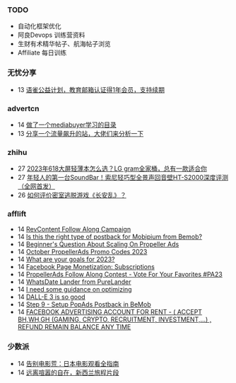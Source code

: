 ### TODO
-  自动化框架优化
-  阿良Devops 训练营资料
-  生财有术精华帖子、航海帖子浏览
-  Affiliate 每日训练

### 无忧分享
<!-- ruyo:START -->
-  13 [语雀公益计划，教育邮箱认证得1年会员，支持续期](https://51.ruyo.net/18497.html)<!-- ruyo:END -->

### advertcn
<!-- advertcn:START -->
-  14 [做了一个mediabuyer学习的目录](https://www.advertcn.com/forum.php?mod=viewthread&tid=112500)
-  13 [分享一个流量飙升的站，大佬们来分析一下](https://www.advertcn.com/forum.php?mod=viewthread&tid=112499)<!-- advertcn:END -->

### zhihu
<!-- zhihu:START -->
-  27 [2023年618大屏轻薄本怎么选？LG gram全家桶，总有一款适合你](http://zhuanlan.zhihu.com/p/632641888?utm_campaign=rss&utm_medium=rss&utm_source=rss&utm_content=title)
-  27 [年轻人的第一台SoundBar！索尼轻巧型全景声回音壁HT-S2000深度评测（全网首发）](http://zhuanlan.zhihu.com/p/630990296?utm_campaign=rss&utm_medium=rss&utm_source=rss&utm_content=title)
-  26 [如何评价密室逃脱游戏《长安乱》？](http://www.zhihu.com/question/563950552/answer/3045961312?utm_campaign=rss&utm_medium=rss&utm_source=rss&utm_content=title)<!-- zhihu:END -->

### afflift
<!-- afflift:START -->
-  14 [RevContent Follow Along Campaign](https://afflift.com/f/threads/revcontent-follow-along-campaign.11760/)
-  14 [Is this the right type of postback for Mobipium from Bemob?](https://afflift.com/f/threads/is-this-the-right-type-of-postback-for-mobipium-from-bemob.11792/)
-  14 [Beginner&#39;s Question About Scaling On Propeller Ads](https://afflift.com/f/threads/beginners-question-about-scaling-on-propeller-ads.11763/)
-  14 [October PropellerAds Promo Codes 2023](https://afflift.com/f/threads/october-propellerads-promo-codes-2023.11767/)
-  14 [What are your goals for 2023?](https://afflift.com/f/threads/what-are-your-goals-for-2023.10077/)
-  14 [Facebook Page Monetization: Subscriptions](https://afflift.com/f/threads/facebook-page-monetization-subscriptions.11611/)
-  14 [PropellerAds Follow Along Contest - Vote For Your Favorites #PA23](https://afflift.com/f/threads/propellerads-follow-along-contest-vote-for-your-favorites-pa23.11724/)
-  14 [WhatsDate Lander from PureLander](https://afflift.com/f/threads/whatsdate-lander-from-purelander.7558/)
-  14 [I need some guidance on optimizing](https://afflift.com/f/threads/i-need-some-guidance-on-optimizing.11788/)
-  14 [DALL-E 3 is so good](https://afflift.com/f/threads/dall-e-3-is-so-good.11716/)
-  14 [Step 9 - Setup PopAds Postback in BeMob](https://afflift.com/f/threads/step-9-setup-popads-postback-in-bemob.2946/)
-  14 [FACEBOOK ADVERTISING ACCOUNT FOR RENT - &lpar; ACCEPT BH,WH,GH &lpar;GAMING, CRYPTO, RECRUITMENT, INVESTMENT,...&rpar; , REFUND REMAIN BALANCE ANY TIME](https://afflift.com/f/threads/facebook-advertising-account-for-rent-accept-bh-wh-gh-gaming-crypto-recruitment-investment-refund-remain-balance-any-time.11161/)<!-- afflift:END -->

### 少数派
<!-- sspai:START -->
-  14 [告别电影荒：日本电影观看全指南](https://sspai.com/post/83412)
-  14 [远离喧嚣的自在，新西兰旅程片段](https://sspai.com/post/83411)<!-- sspai:END -->
